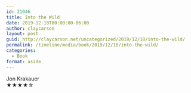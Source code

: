 ```yaml
---
id: 21046
title: Into the Wild
date: 2019-12-18T00:00:00-06:00
author: claycarson
layout: post
guid: http://claycarson.net/uncategorized/2019/12/18/into-the-wild/
permalink: /timeline/media/book/2019/12/18/into-the-wild/
categories:
  - Book
format: aside
---
```

<div class="media-details"></div>

<div class="media-creator">Jon Krakauer</div>

<div class="media-rating">★★★★☆</div>